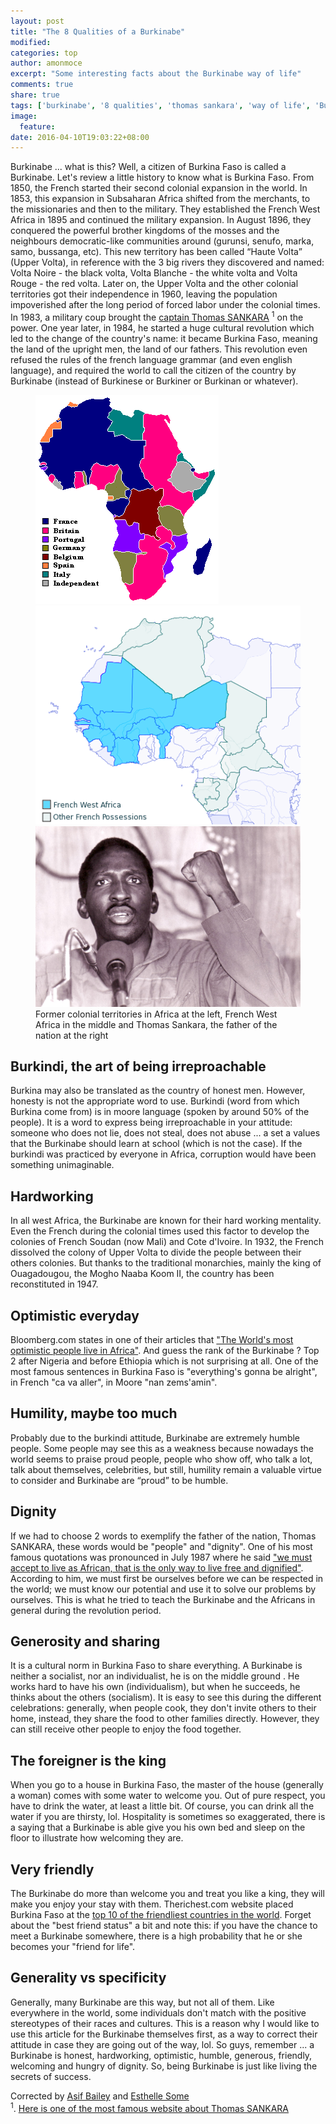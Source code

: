 ```yaml
---
layout: post
title: "The 8 Qualities of a Burkinabe"
modified: 
categories: top
author: amonmoce
excerpt: "Some interesting facts about the Burkinabe way of life"
comments: true
share: true
tags: ['burkinabe', '8 qualities', 'thomas sankara', 'way of life', 'Burkina Faso', 'burkindi', 'burkinabe meaning', 'sankara']
image:
  feature:
date: 2016-04-10T19:03:22+08:00
---
```


Burkinabe ... what is this? Well, a citizen of Burkina Faso is called a Burkinabe. Let's review a little history to know what is Burkina Faso. From 1850, the French started their second colonial expansion in the world. In 1853, this expansion in Subsaharan Africa shifted from the merchants, to the missionaries and then to the military. They established the French West Africa in 1895 and continued the military expansion. In August 1896, they conquered the powerful brother kingdoms of the mosses and the neighbours democratic-like communities around (gurunsi, senufo, marka, samo, bussanga, etc). This new territory has been called “Haute Volta” (Upper Volta), in reference with the 3 big rivers they discovered and named:  Volta Noire - the black volta, Volta Blanche - the white volta and Volta Rouge - the red volta. Later on, the Upper Volta and the other colonial territories got their independence in 1960, leaving the population impoverished after the long period of forced labor under the colonial times.
In 1983, a military coup brought the [captain Thomas SANKARA](https://en.wikipedia.org/wiki/Thomas_Sankara) <sup>1</sup> on the power. One year later, in 1984, he started a huge cultural revolution which led to the change of the country's name: it became Burkina Faso, meaning the land of the upright men, the land of our fathers. This revolution even refused the rules of the french language grammar (and even english language), and required the world to call the citizen of the country by Burkinabe (instead of Burkinese or Burkiner or Burkinan or whatever).

<figure class="third">
	<img src="/images/ColonisationAfrica.png" alt="image">
  <img src="/images/French_West_Africa.png" alt="image">
  <img src="/images/sankara.jpg" alt="image">
  <figcaption>Former colonial territories in Africa at the left, French West Africa in the middle and Thomas Sankara, the father of the nation at the right </figcaption>
</figure>

## Burkindi, the art of being irreproachable
Burkina may also be translated as the country of honest men. However, honesty is not the appropriate word to use. Burkindi (word from which Burkina come from) is in moore language (spoken by around 50% of the people). It is a word to express being irreproachable in your attitude: someone who does not lie, does not steal, does not abuse ... a set a values that the Burkinabe should learn at school (which is not the case). If the burkindi was practiced by everyone in Africa, corruption would have been something unimaginable.

## Hardworking
In all west Africa, the Burkinabe are known for their hard working mentality. Even the French during the colonial times used this factor to develop the colonies of French Soudan (now Mali) and Cote d'Ivoire. In 1932, the French dissolved the colony of Upper Volta to divide the people between their others colonies. But thanks to the traditional monarchies, mainly the king of Ouagadougou, the Mogho Naaba Koom II, the country has been reconstituted in 1947.

## Optimistic everyday
Bloomberg.com states in one of their articles  that ["The World's most optimistic people live in Africa"](http://www.bloomberg.com/news/articles/2015-07-23/the-world-s-most-optimistic-people-live-in-africa). And guess the rank of the Burkinabe ? Top 2 after Nigeria and before Ethiopia which is not surprising at all. One of the most famous sentences in Burkina Faso is "everything's gonna be alright", in French "ca va aller", in Moore "nan zems'amin".

## Humility, maybe too much
Probably due to the burkindi attitude, Burkinabe are extremely humble people. Some people may see this as a weakness because nowadays the world seems to praise proud people, people who show off, who talk a lot, talk about themselves, celebrities, but still, humility remain a valuable virtue to consider and Burkinabe are “proud” to be humble.

## Dignity
If we had to choose 2 words to exemplify the father of the nation, Thomas SANKARA,  these words would be "people" and "dignity". One of his most famous quotations  was pronounced in July 1987 where he said ["we must accept to live as African, that is the only way to live free and dignified"](https://youtu.be/jvYM6cGuBo8?t=6m26s). According to him, we must first be ourselves before we can be respected in the world; we must know our potential and use it to solve our problems by ourselves. This is what he tried to teach the Burkinabe and the Africans in general during the revolution period.

## Generosity and sharing
It is a cultural norm in Burkina Faso to share everything. A Burkinabe is neither a socialist, nor an individualist, he is on the middle ground . He works hard to have his own (individualism), but when he succeeds, he thinks about the others (socialism). It is easy to see this during the different celebrations: generally, when people cook, they don't invite others to their home, instead, they share the food to other families directly. However, they can still receive other people to enjoy the food together.

## The foreigner is the king
When you go to a house in Burkina Faso, the master of the house (generally a woman) comes with some water to welcome you. Out of  pure respect, you have to drink the water,  at least a little bit. Of course, you can drink all the water if you are thirsty, lol. Hospitality is sometimes so exaggerated, there is a saying that a Burkinabe  is able give you his own bed and sleep on the floor to illustrate how welcoming they are.

## Very friendly
The Burkinabe do more than welcome you and treat you like a king, they will make you enjoy your stay with them. Therichest.com website placed Burkina Faso at the [top 10 of the friendliest countries in the world](http://www.therichest.com/rich-list/most-popular/10-friendliest-countries-in-the-world/). Forget about the "best friend status" a bit and note this: if you have the chance to meet a Burkinabe somewhere, there is a high probability that he or she becomes your "friend for life".


## Generality vs specificity
Generally, many Burkinabe are this way, but not all of them. Like everywhere in the world, some individuals don't match with the positive stereotypes of their races and cultures. This is a reason why I would like to use this article for the Burkinabe themselves first, as a way to correct their attitude in case they are going out of the way, lol. So guys, remember ... a Burkinabe is honest, hardworking, optimistic, humble, generous, friendly, welcoming and hungry of dignity. So, being Burkinabe is just like living the secrets of success.


Corrected by [Asif Bailey](https://www.facebook.com/profile.php?id=100008146753843) and [Esthelle Some](https://www.facebook.com/estelle.some.9) <br/>
<sup>1</sup>. [Here is one of the most famous website about Thomas SANKARA](http://www.thomassankara.net/?lang=en)
